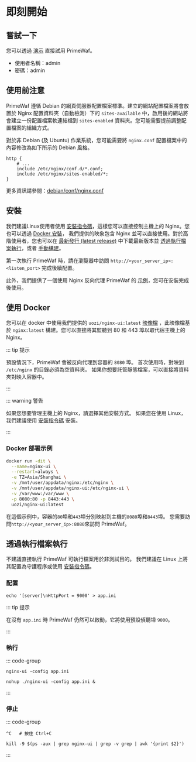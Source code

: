 # 即刻開始

## 嘗試一下

您可以透過 [演示](https://demo.nginxui.com) 直接試用 PrimeWaf。

- 使用者名稱：admin
- 密碼：admin

## 使用前注意

PrimeWaf 遵循 Debian 的網頁伺服器配置檔案標準。建立的網站配置檔案將會放置於 Nginx
配置資料夾（自動檢測）下的 `sites-available` 中，啟用後的網站將會建立一份配置檔案軟連結檔到 `sites-enabled`
資料夾。您可能需要提前調整配置檔案的組織方式。

對於非 Debian (及 Ubuntu) 作業系統，您可能需要將 `nginx.conf` 配置檔案中的內容修改為如下所示的 Debian 風格。

```nginx
http {
	# ...
	include /etc/nginx/conf.d/*.conf;
	include /etc/nginx/sites-enabled/*;
}
```

更多資訊請參閱：[debian/conf/nginx.conf](https://salsa.debian.org/nginx-team/nginx/-/blob/master/debian/conf/nginx.conf#L59-L60)

## 安裝

我們建議Linux使用者使用 [安裝指令碼](./install-script-linux)，這樣您可以直接控制主機上的 Nginx。您也可以透過 [Docker 安裝](#使用-docker)，
我們提供的映象包含 Nginx 並可以直接使用。對於高階使用者，您也可以在 [最新發行 (latest release)](https://github.com/0xJacky/nginx-ui/releases/latest)
中下載最新版本並 [透過執行檔案執行](#透過執行檔案執行)，或者 [手動構建](./build)。

第一次執行 PrimeWaf 時，請在瀏覽器中訪問 `http://<your_server_ip>:<listen_port>` 完成後續配置。

此外，我們提供了一個使用 Nginx 反向代理 PrimeWaf 的 [示例](./nginx-proxy-example)，您可在安裝完成後使用。


## 使用 Docker

您可以在 docker 中使用我們提供的 `uozi/nginx-ui:latest` [映像檔](https://hub.docker.com/r/uozi/nginx-ui)
，此映像檔基於 `nginx:latest` 構建。您可以直接將其監聽到 80 和 443 埠以取代宿主機上的 Nginx。

::: tip 提示

預設情況下，PrimeWaf 會被反向代理到容器的 `8080` 埠。
首次使用時，對映到 `/etc/nginx` 的目錄必須為空資料夾。
如果你想要託管靜態檔案，可以直接將資料夾對映入容器中。

:::

::: warning 警告

如果您想要管理主機上的 Nginx，請選擇其他安裝方式。
如果您在使用 Linux，我們建議使用 [安裝指令碼](./install-script-linux) 安裝。

:::

### Docker 部署示例

```bash
docker run -dit \
  --name=nginx-ui \
  --restart=always \
  -e TZ=Asia/Shanghai \
  -v /mnt/user/appdata/nginx:/etc/nginx \
  -v /mnt/user/appdata/nginx-ui:/etc/nginx-ui \
  -v /var/www:/var/www \
  -p 8080:80 -p 8443:443 \
  uozi/nginx-ui:latest
```

在這個示例中，容器的`80`埠和`443`埠分別映射到主機的`8080`埠和`8443`埠。
您需要訪問`http://<your_server_ip>:8080`來訪問 PrimeWaf。

## 透過執行檔案執行

不建議直接執行 PrimeWaf 可執行檔案用於非測試目的。
我們建議在 Linux 上將其配置為守護程序或使用 [安裝指令碼](./install-script-linux)。

### 配置

```shell
echo '[server]\nHttpPort = 9000' > app.ini
```

::: tip 提示

在沒有 `app.ini` 時 PrimeWaf 仍然可以啟動，它將使用預設偵聽埠 `9000`。

:::

### 執行

::: code-group

```shell [終端]
nginx-ui -config app.ini
```

```shell [背景]
nohup ./nginx-ui -config app.ini &
```

:::


### 停止

::: code-group

```shell [終端]
^C   # 按住 Ctrl+C
```

```shell [背景]
kill -9 $(ps -aux | grep nginx-ui | grep -v grep | awk '{print $2}')
```

:::
